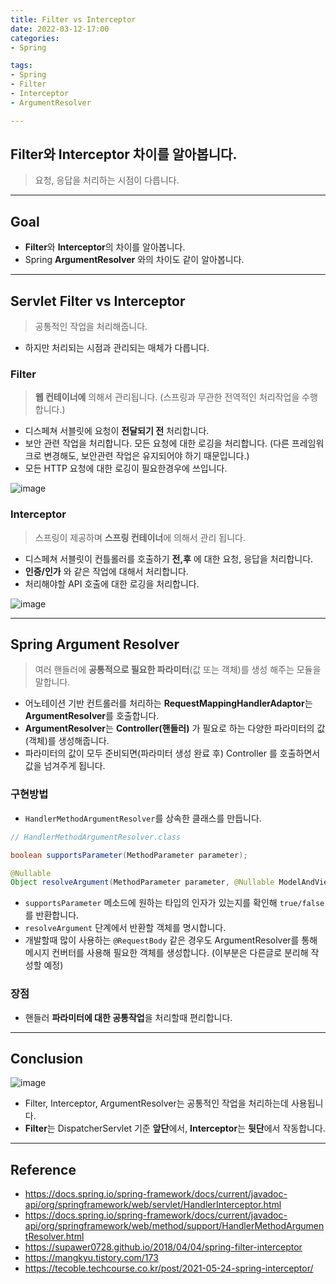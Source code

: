 ```yaml
---
title: Filter vs Interceptor
date: 2022-03-12-17:00
categories:
- Spring

tags:
- Spring
- Filter
- Interceptor
- ArgumentResolver

---
```


## Filter와 Interceptor 차이를 알아봅니다.
> 요청, 응답을 처리하는 시점이 다릅니다.


---

## Goal
- **Filter**와 **Interceptor**의 차이를 알아봅니다.
- Spring **ArgumentResolver** 와의 차이도 같이 알아봅니다.

---

## Servlet Filter vs Interceptor 
> 공통적인 작업을 처리해줍니다.

- 하지만 처리되는 시점과 관리되는 매체가 다릅니다.

### Filter
> **웹 컨테이너에** 의해서 관리됩니다. (스프링과 무관한 전역적인 처리작업을 수행합니다.)

- 디스페쳐 서블릿에 요청이 **전달되기 전** 처리합니다.
- 보안 관련 작업을 처리합니다. 모든 요청에 대한 로깅을 처리합니다. (다른 프레임워크로 변경해도, 보안관련 작업은 유지되어야 하기 때문입니다.)
- 모든 HTTP 요청에 대한 로깅이 필요한경우에 쓰입니다.

![image](https://user-images.githubusercontent.com/43930419/141442023-b1bb9f22-e120-4669-8184-2e1b9b95eb70.png)

  
### Interceptor
> 스프링이 제공하며 **스프링 컨테이너**에 의해서 관리 됩니다.

- 디스페쳐 서블릿이 컨틀롤러를 호출하기 **전,후** 에 대한 요청, 응답을 처리합니다.
- **인증/인가** 와 같은 작업에 대해서 처리합니다.
- 처리해야할 API 호출에 대한 로깅을 처리합니다.


![image](https://user-images.githubusercontent.com/43930419/141441978-54b81159-2a0e-48d3-b724-f740070ef682.png)

---

## Spring Argument Resolver
>  여러 핸들러에 **공통적으로 필요한 파라미터**(값 또는 객체)를 생성 해주는 모듈을 말합니다.


- 어노테이션 기반 컨트롤러를 처리하는 **RequestMappingHandlerAdaptor**는 **ArgumentResolver**를 호출합니다.
- **ArgumentResolver**는 **Controller(핸들러)** 가 필요로 하는 다양한 파라미터의 값(객체)를 생성해줍니다.
- 파라미터의 값이 모두 준비되면(파라미터 생성 완료 후) Controller 를 호출하면서 값을 넘겨주게 됩니다.

### 구현방법
- `HandlerMethodArgumentResolver`를 상속한 클래스를 만듭니다.

```java
// HandlerMethodArgumentResolver.class

boolean supportsParameter(MethodParameter parameter);

@Nullable
Object resolveArgument(MethodParameter parameter, @Nullable ModelAndViewContainer mavContainer, NativeWebRequest webRequest, @Nullable WebDataBinderFactory binderFactory) throws Exception;
```

- `supportsParameter` 메소드에 원하는 타입의 인자가 있는지를 확인해 `true/false` 를 반환합니다.
- `resolveArgument` 단계에서 반환할 객체를 명시합니다.
- 개발할때 많이 사용하는 `@RequestBody` 같은 경우도 ArgumentResolver를 통해 메시지 컨버터를 사용해 필요한 객체를 생성합니다. (이부분은 다른글로 분리해 작성할 예정)

### 장점
- 핸들러 **파라미터에 대한 공통작업**을 처리할때 편리합니다.

---

## Conclusion

![image](https://user-images.githubusercontent.com/43930419/158014048-400ac1fd-359e-409d-b5d2-aee0637b2b64.png)


- Filter, Interceptor, ArgumentResolver는 공통적인 작업을 처리하는데 사용됩니다.
- **Filter**는 DispatcherServlet 기준 **앞단**에서, **Interceptor**는 **뒷단**에서 작동합니다.

---

## Reference
- https://docs.spring.io/spring-framework/docs/current/javadoc-api/org/springframework/web/servlet/HandlerInterceptor.html
- https://docs.spring.io/spring-framework/docs/current/javadoc-api/org/springframework/web/method/support/HandlerMethodArgumentResolver.html
- https://supawer0728.github.io/2018/04/04/spring-filter-interceptor
- https://mangkyu.tistory.com/173
- https://tecoble.techcourse.co.kr/post/2021-05-24-spring-interceptor/